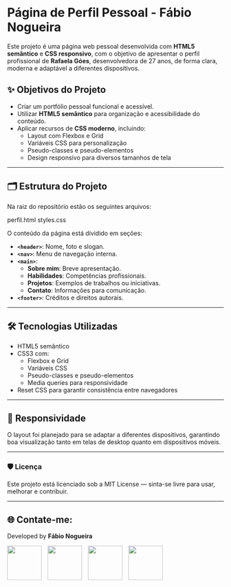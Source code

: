 # Página de Perfil Pessoal - Fábio Nogueira

Este projeto é uma página web pessoal desenvolvida com **HTML5 semântico** e **CSS responsivo**, com o objetivo de apresentar o perfil profissional de **Rafaela Góes**, desenvolvedora de 27 anos, de forma clara, moderna e adaptável a diferentes dispositivos.

## ✨ Objetivos do Projeto

- Criar um portfólio pessoal funcional e acessível.
- Utilizar **HTML5 semântico** para organização e acessibilidade do conteúdo.
- Aplicar recursos de **CSS moderno**, incluindo:
  - Layout com Flexbox e Grid
  - Variáveis CSS para personalização
  - Pseudo-classes e pseudo-elementos
  - Design responsivo para diversos tamanhos de tela

---

## 🗂️ Estrutura do Projeto

Na raiz do repositório estão os seguintes arquivos:

perfil.html
styles.css

O conteúdo da página está dividido em seções:

- **`<header>`**: Nome, foto e slogan.
- **`<nav>`**: Menu de navegação interna.
- **`<main>`**:
  - **Sobre mim**: Breve apresentação.
  - **Habilidades**: Competências profissionais.
  - **Projetos**: Exemplos de trabalhos ou iniciativas.
  - **Contato**: Informações para comunicação.
- **`<footer>`**: Créditos e direitos autorais.

---

## 🛠️ Tecnologias Utilizadas

- HTML5 semântico
- CSS3 com:
  - Flexbox e Grid
  - Variáveis CSS
  - Pseudo-classes e pseudo-elementos
  - Media queries para responsividade
- Reset CSS para garantir consistência entre navegadores

---

## 📱 Responsividade

O layout foi planejado para se adaptar a diferentes dispositivos, garantindo boa visualização tanto em telas de desktop quanto em dispositivos móveis.

---

### 🛡️ Licença
Este projeto está licenciado sob a MIT License — sinta-se livre para usar, melhorar e contribuir.

---

<!-- Início da seção "Contato" -->
<h2>🌐 Contate-me: </h2>
<div>
  <p>Developed by <b>Fábio Nogueira</b></p>
</div>
<p>
<a href="https://www.linkedin.com/in/faanogueira/" target="_blank"><img style="padding-right: 10px;" src="https://img.icons8.com/?size=100&id=13930&format=png&color=000000" target="_blank" width="80"></a>
<a href="https://github.com/faanogueira" target="_blank"><img style="padding-right: 10px;" src="https://img.icons8.com/?size=100&id=AZOZNnY73haj&format=png&color=000000" target="_blank" width="80"></a>
<a href="https://api.whatsapp.com/send?phone=5571983937557" target="_blank"><img style="padding-right: 10px;" src="https://img.icons8.com/?size=100&id=16713&format=png&color=000000" target="_blank" width="80"></a>
<a href="mailto:faanogueira@gmail.com"><img style="padding-right: 10px;" src="https://img.icons8.com/?size=100&id=P7UIlhbpWzZm&format=png&color=000000" target="_blank" width="80"></a> 
</p>
<!-- Fim da seção "Contato" -->
